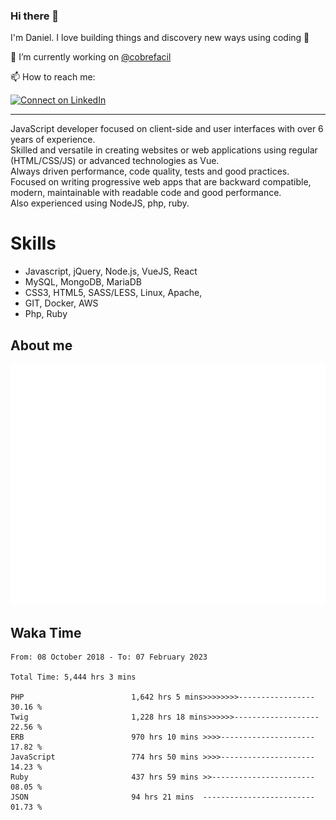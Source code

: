 ### Hi there 👋

I'm Daniel. I love building things and discovery new ways using coding :raised_hands: 

🔭 I’m currently working on [@cobrefacil](https://www.cobrefacil.com.br/)

📫 How to reach me:

[![Connect on LinkedIn](https://img.shields.io/badge/--linkedin?label=LinkedIn&logo=LinkedIn&style=social)](https://www.linkedin.com/in/daniel-cerverizzo/)

---

JavaScript developer focused on client-side and user interfaces with over 6 years of experience.  
Skilled and versatile in creating websites or web applications using regular (HTML/CSS/JS) or advanced technologies as Vue.  
Always driven performance, code quality, tests and good practices.  
 Focused on writing progressive web apps that are backward compatible, modern, maintainable with readable code and good performance.  
Also experienced using NodeJS, php, ruby. 


# Skills

 - Javascript, jQuery, Node.js, VueJS, React
 - MySQL, MongoDB, MariaDB    
 - CSS3, HTML5, SASS/LESS,  Linux, Apache,
 - GIT, Docker, AWS
 - Php, Ruby

## About me

![Metrics](/github-metrics.svg)

## Waka Time

<!--START_SECTION:waka-->

```text
From: 08 October 2018 - To: 07 February 2023

Total Time: 5,444 hrs 3 mins

PHP                        1,642 hrs 5 mins>>>>>>>>-----------------   30.16 %
Twig                       1,228 hrs 18 mins>>>>>>-------------------   22.56 %
ERB                        970 hrs 10 mins >>>>---------------------   17.82 %
JavaScript                 774 hrs 50 mins >>>>---------------------   14.23 %
Ruby                       437 hrs 59 mins >>-----------------------   08.05 %
JSON                       94 hrs 21 mins  -------------------------   01.73 %
```

<!--END_SECTION:waka-->

